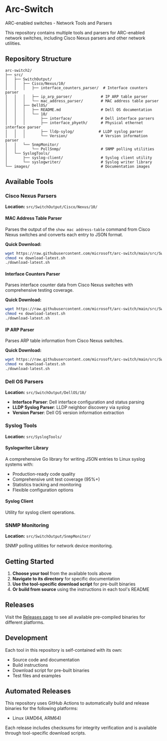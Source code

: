 # Arc-Switch

ARC-enabled switches - Network Tools and Parsers

This repository contains multiple tools and parsers for ARC-enabled network switches, including Cisco Nexus parsers and other network utilities.

## Repository Structure

```plaintext
arc-switch2/
├── src/
│   ├── SwitchOutput/
│   │   ├── Cisco/Nexus/10/
│   │   │   ├── interface_counters_parser/  # Interface counters parser
│   │   │   ├── ip_arp_parser/             # IP ARP table parser
│   │   │   └── mac_address_parser/        # MAC address table parser
│   │   ├── DellOS/
│   │   │   ├── README.md                  # Dell OS documentation
│   │   │   └── 10/
│   │   │       ├── interface/             # Dell interface parsers
│   │   │       ├── interface_phyeth/      # Physical ethernet interface parser
│   │   │       ├── lldp-sylog/           # LLDP syslog parser
│   │   │       └── Version/               # Version information parser
│   │   └── SnmpMonitor/
│   │       └── PollSnmp/                  # SNMP polling utilities
│   └── SyslogTools/
│       ├── syslog-client/                 # Syslog client utility
│       └── syslogwriter/                  # Syslog writer library
└── images/                                # Documentation images
```

## Available Tools

### Cisco Nexus Parsers

**Location:** `src/SwitchOutput/Cisco/Nexus/10/`

#### MAC Address Table Parser

Parses the output of the `show mac address-table` command from Cisco Nexus switches and converts each entry to JSON format.

**Quick Download:**

```bash
wget https://raw.githubusercontent.com/microsoft/arc-switch/main/src/SwitchOutput/Cisco/Nexus/10/mac_address_parser/download-latest.sh
chmod +x download-latest.sh
./download-latest.sh
```

#### Interface Counters Parser

Parses interface counter data from Cisco Nexus switches with comprehensive testing coverage.

**Quick Download:**

```bash
wget https://raw.githubusercontent.com/microsoft/arc-switch/main/src/SwitchOutput/Cisco/Nexus/10/interface_counters_parser/download-latest.sh
chmod +x download-latest.sh
./download-latest.sh
```

#### IP ARP Parser

Parses ARP table information from Cisco Nexus switches.

**Quick Download:**

```bash
wget https://raw.githubusercontent.com/microsoft/arc-switch/main/src/SwitchOutput/Cisco/Nexus/10/ip_arp_parser/download-latest.sh
chmod +x download-latest.sh
./download-latest.sh
```

### Dell OS Parsers

**Location:** `src/SwitchOutput/DellOS/10/`

- **Interface Parser**: Dell interface configuration and status parsing
- **LLDP Syslog Parser**: LLDP neighbor discovery via syslog
- **Version Parser**: Dell OS version information extraction

### Syslog Tools

**Location:** `src/SyslogTools/`

#### Syslogwriter Library

A comprehensive Go library for writing JSON entries to Linux syslog systems with:

- Production-ready code quality
- Comprehensive unit test coverage (95%+)
- Statistics tracking and monitoring
- Flexible configuration options

#### Syslog Client

Utility for syslog client operations.

### SNMP Monitoring

**Location:** `src/SwitchOutput/SnmpMonitor/`

SNMP polling utilities for network device monitoring.

## Getting Started

1. **Choose your tool** from the available tools above
2. **Navigate to its directory** for specific documentation
3. **Use the tool-specific download script** for pre-built binaries
4. **Or build from source** using the instructions in each tool's README

## Releases

Visit the [Releases page](https://github.com/microsoft/arc-switch/releases) to see all available pre-compiled binaries for different platforms.

## Development

Each tool in this repository is self-contained with its own:

- Source code and documentation
- Build instructions
- Download script for pre-built binaries
- Test files and examples

## Automated Releases

This repository uses GitHub Actions to automatically build and release binaries for the following platforms:

- Linux (AMD64, ARM64)

Each release includes checksums for integrity verification and is available through tool-specific download scripts.
